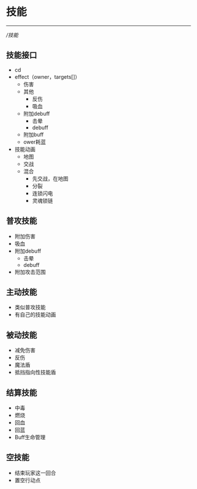 
# 技能

----  
  _/技能_


## 技能接口

* cd
* effect（owner，targets[]）
    * 伤害
    * 其他
        * 反伤
        * 吸血
    * 附加debuff
        * 击晕
        * debuff
    * 附加buff
    * ower耗蓝
* 技能动画
    * 地图
    * 交战
    * 混合
        * 先交战，在地图
        * 分裂
        * 连锁闪电
        * 灵魂锁链

## 普攻技能

* 附加伤害
* 吸血
* 附加debuff
    * 击晕
    * debuff
* 附加攻击范围

## 主动技能

* 类似普攻技能
* 有自己的技能动画

## 被动技能

* 减免伤害
* 反伤
* 魔法盾
* 抵挡指向性技能盾

## 结算技能

* 中毒
* 燃烧
* 回血
* 回蓝
* Buff生命管理

## 空技能

* 结束玩家这一回合
* 置空行动点
